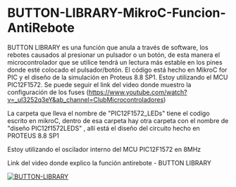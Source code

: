 # BUTTON-LIBRARY-MikroC-Funcion-AntiRebote
BUTTON LIBRARY es una función que anula a través de software, los rebotes causados al presionar un pulsador o un botón, de esta manera el microcontrolador que se utilice tendrá un lectura más estable en los pines donde esté colocado el pulsador/botón. El código está hecho en MikroC for PIC y el diseño de la simulación en Proteus 8.8 SP1. Estoy utilizando el MCU PIC12F1572.  Se puede seguir el link del video donde muestro la configuración de los fuses (https://www.youtube.com/watch?v=_uI3252q3eY&ab_channel=ClubMicrocontroladores)

La carpeta que lleva el nombre de "PIC12F1572_LEDs" tiene el codigo escrito en mikroC, dentro de esa carpeta hay otra carpeta con el nombre de "diseño PIC12f1572LEDS" , allí está el diseño del circuito hecho en PROTEUS 8.8 SP1

Estoy utilizando el oscilador interno del MCU PIC12F1572 en 8MHz

Link del video donde explico la función antirebote - BUTTON LIBRARY

[![BUTTON-LIBRARY](https://img.youtube.com/vi/_uI3252q3eY&ab_channel=ClubMicrocontroladores&abb/0.jpg)](https://www.youtube.com/watch?v=_uI3252q3eY&ab_channel=ClubMicrocontroladores)
